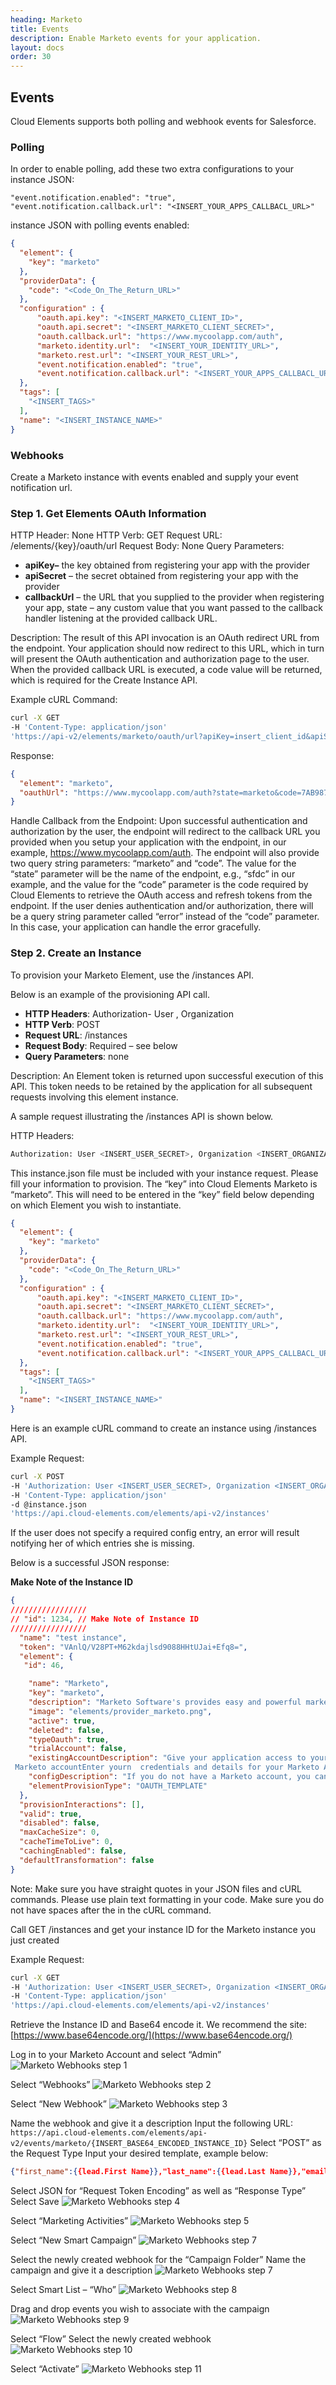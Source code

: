 ```yaml
---
heading: Marketo
title: Events
description: Enable Marketo events for your application.
layout: docs
order: 30
---
```


## Events

Cloud Elements supports both polling and webhook events for Salesforce.

### Polling

In order to enable polling, add these two extra configurations to your instance JSON:

```
"event.notification.enabled": "true",
"event.notification.callback.url": "<INSERT_YOUR_APPS_CALLBACL_URL>"
```

instance JSON with polling events enabled:

```json
{
  "element": {
    "key": "marketo"
  },
  "providerData": {
    "code": "<Code_On_The_Return_URL>"
  },
  "configuration" : {
      "oauth.api.key": "<INSERT_MARKETO_CLIENT_ID>",
      "oauth.api.secret": "<INSERT_MARKETO_CLIENT_SECRET>",
      "oauth.callback.url": "https://www.mycoolapp.com/auth",
      "marketo.identity.url":  "<INSERT_YOUR_IDENTITY_URL>",
      "marketo.rest.url": "<INSERT_YOUR_REST_URL>",
      "event.notification.enabled": "true",
      "event.notification.callback.url": "<INSERT_YOUR_APPS_CALLBACL_URL>"
  },
  "tags": [
    "<INSERT_TAGS>"
  ],
  "name": "<INSERT_INSTANCE_NAME>"
}
```

### Webhooks

Create a Marketo instance with events enabled and supply your event notification url.

### Step 1. Get Elements OAuth Information

HTTP Header: None
HTTP Verb: GET
Request URL: /elements/{key}/oauth/url
Request Body: None
Query Parameters:

* __apiKey–__ the key obtained from registering your app with the provider
* __apiSecret__ – the secret obtained from registering your app with the provider
* __callbackUrl__ – the URL that you supplied to the provider when registering your app, state – any custom value that you want passed to the callback handler listening at the provided callback URL.

Description: The result of this API invocation is an OAuth redirect URL from the endpoint. Your application should now redirect to this URL, which in turn will present the OAuth authentication and authorization page to the user. When the provided callback URL is executed, a code value will be returned, which is required for the Create Instance API.

Example cURL Command:

```bash
curl -X GET
-H 'Content-Type: application/json'
'https://api-v2/elements/marketo/oauth/url?apiKey=insert_client_id&apiSecret=insert_client_secret&callbackUrl=https://www.mycoolapp.com/auth'
```

Response:

```json
{
  "element": "marketo",
  "oauthUrl": "https://www.mycoolapp.com/auth?state=marketo&code=7AB987CDDNC"
}
```

Handle Callback from the Endpoint:
Upon successful authentication and authorization by the user, the endpoint will redirect to the callback URL you provided when you setup your application with the endpoint, in our example, https://www.mycoolapp.com/auth. The endpoint will also provide two query string parameters: “marketo” and “code”. The value for the “state” parameter will be the name of the endpoint, e.g., “sfdc” in our example, and the value for the “code” parameter is the code required by Cloud Elements to retrieve the OAuth access and refresh tokens from the endpoint. If the user denies authentication and/or authorization, there will be a query string parameter called “error” instead of the “code” parameter. In this case, your application can handle the error gracefully.

### Step 2. Create an Instance

To provision your Marketo Element, use the /instances API.

Below is an example of the provisioning API call.

* __HTTP Headers__: Authorization- User <user secret>, Organization <organization secret>
* __HTTP Verb__: POST
* __Request URL__: /instances
* __Request Body__: Required – see below
* __Query Parameters__: none

Description: An Element token is returned upon successful execution of this API. This token needs to be retained by the application for all subsequent requests involving this element instance.

A sample request illustrating the /instances API is shown below.

HTTP Headers:

```bash
Authorization: User <INSERT_USER_SECRET>, Organization <INSERT_ORGANIZATION_SECRET>

```
This instance.json file must be included with your instance request.  Please fill your information to provision.  The “key” into Cloud Elements Marketo is “marketo”.  This will need to be entered in the “key” field below depending on which Element you wish to instantiate.

```json
{
  "element": {
    "key": "marketo"
  },
  "providerData": {
    "code": "<Code_On_The_Return_URL>"
  },
  "configuration" : {
      "oauth.api.key": "<INSERT_MARKETO_CLIENT_ID>",
      "oauth.api.secret": "<INSERT_MARKETO_CLIENT_SECRET>",
      "oauth.callback.url": "https://www.mycoolapp.com/auth",
      "marketo.identity.url":  "<INSERT_YOUR_IDENTITY_URL>",
      "marketo.rest.url": "<INSERT_YOUR_REST_URL>",
      "event.notification.enabled": "true",
      "event.notification.callback.url": "<INSERT_YOUR_APPS_CALLBACL_URL>"
  },
  "tags": [
    "<INSERT_TAGS>"
  ],
  "name": "<INSERT_INSTANCE_NAME>"
}
```

Here is an example cURL command to create an instance using /instances API.

Example Request:

```bash
curl -X POST
-H 'Authorization: User <INSERT_USER_SECRET>, Organization <INSERT_ORGANIZATION_SECRET>'
-H 'Content-Type: application/json'
-d @instance.json
'https://api.cloud-elements.com/elements/api-v2/instances'
```

If the user does not specify a required config entry, an error will result notifying her of which entries she is missing.

Below is a successful JSON response:

__Make Note of the Instance ID__

```json
{
/////////////////
// "id": 1234, // Make Note of Instance ID
/////////////////
  "name": "test instance",
  "token": "VAnlQ/V28PT+M62kdajlsd9088HHtUJai+Efq8=",
  "element": {
   "id": 46,

    "name": "Marketo",
    "key": "marketo",
    "description": "Marketo Software's provides easy and powerful marketing automation software with everything a marketer needs: email, social, analytics, lead management, and more.",
    "image": "elements/provider_marketo.png",
    "active": true,
    "deleted": false,
    "typeOauth": true,
    "trialAccount": false,
    "existingAccountDescription": "Give your application access to your existing
 Marketo accountEnter yourn  credentials and details for your Marketo Account",
    "configDescription": "If you do not have a Marketo account, you can create one at Marketon  Signup",
    "elementProvisionType": "OAUTH_TEMPLATE"
  },
  "provisionInteractions": [],
  "valid": true,
  "disabled": false,
  "maxCacheSize": 0,
  "cacheTimeToLive": 0,
  "cachingEnabled": false,
  "defaultTransformation": false
}
```
Note: Make sure you have straight quotes in your JSON files and cURL commands. Please use plain text formatting in your code. Make sure you do not have spaces after the in the cURL command.

Call GET /instances and get your instance ID for the Marketo instance you just created

Example Request:

```bash
curl -X GET
-H 'Authorization: User <INSERT_USER_SECRET>, Organization <INSERT_ORGANIZATION_SECRET>'
-H 'Content-Type: application/json'
'https://api.cloud-elements.com/elements/api-v2/instances'
```
Retrieve the Instance ID and Base64 encode it. We recommend the site:
[https://www.base64encode.org/](https://www.base64encode.org/)

Log in to your Marketo Account and select “Admin”
![Marketo Webhooks step 1](http://cloud-elements.com/wp-content/uploads/2015/10/MarketoAPI1.png)

Select “Webhooks”
![Marketo Webhooks step 2](http://cloud-elements.com/wp-content/uploads/2015/10/MarketoAPI2.png)

Select “New Webhook”
![Marketo Webhooks step 3](http://cloud-elements.com/wp-content/uploads/2015/10/MarketoAPI3.png)

Name the webhook and give it a description
Input the following URL:
`https://api.cloud-elements.com/elements/api-v2/events/marketo/{INSERT_BASE64_ENCODED_INSTANCE_ID}`
Select “POST” as the Request Type
Input your desired template, example below:

```json
{"first_name":{{lead.First Name}},"last_name":{{lead.Last Name}},"email":{{lead.Email Address}}}
```

Select JSON for “Request Token Encoding” as well as “Response Type”
Select Save
![Marketo Webhooks step 4](http://cloud-elements.com/wp-content/uploads/2015/10/MarketoAPI4.png)

Select “Marketing Activities”
![Marketo Webhooks step 5](http://cloud-elements.com/wp-content/uploads/2015/10/MarketoAPI5.png)

Select “New Smart Campaign”
![Marketo Webhooks step 7](http://cloud-elements.com/wp-content/uploads/2015/10/MarketoAPI7.png)

Select the newly created webhook for the “Campaign Folder”
Name the campaign and give it a description
![Marketo Webhooks step 7](http://cloud-elements.com/wp-content/uploads/2015/10/MarketoAPI8.png)

Select Smart List – “Who”
![Marketo Webhooks step 8](http://cloud-elements.com/wp-content/uploads/2015/10/MarketoAPI9.png)

Drag and drop events you wish to associate with the campaign
![Marketo Webhooks step 9](http://cloud-elements.com/wp-content/uploads/2015/10/MarketoAPI10.png)

Select “Flow”
Select the newly created webhook
![Marketo Webhooks step 10](http://cloud-elements.com/wp-content/uploads/2015/10/MarketoAPI11.png)

Select “Activate”
![Marketo Webhooks step 11](http://cloud-elements.com/wp-content/uploads/2015/10/MarketoAPI12.png)
